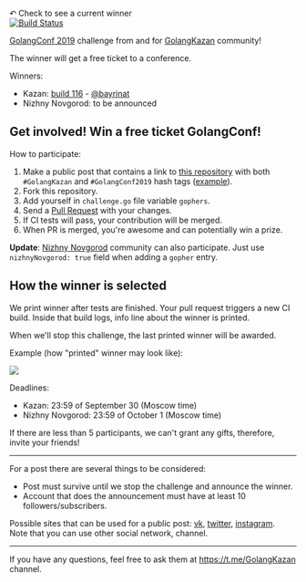 [travis-image]: https://travis-ci.org/GolangKazan/golangconf2019-challenge.svg?branch=master
[travis-url]: https://travis-ci.org/GolangKazan/golangconf2019-challenge

↶ Check to see a current winner<br>
[![Build Status][travis-image]][travis-url] 

[GolangConf 2019](https://golangconf.ru/2019) challenge from and for [GolangKazan](https://golangkazan.github.io/) community!

The winner will get a free ticket to a conference.

Winners:
* Kazan: [build 116](https://travis-ci.org/GolangKazan/golangconf2019-challenge/builds/591720038) - [@bayrinat](https://github.com/bayrinat)
* Nizhny Novgorod: to be announced

## Get involved! Win a free ticket GolangConf!

How to participate:
1. Make a public post that contains a link to [this repository](https://github.com/GolangKazan/golangconf2019-challenge) with both `#GolangKazan` and `#GolangConf2019` hash tags ([example](https://twitter.com/GolangKazan/status/1177939214437994496)).
2. Fork this repository.
3. Add yourself in `challenge.go` file variable `gophers`.
4. Send a [Pull Request](https://help.github.com/en/articles/creating-a-pull-request) with your changes.
5. If CI tests will pass, your contribution will be merged.
6. When PR is merged, you're awesome and can potentially win a prize.

**Update**: [Nizhny Novgorod](https://vk.com/golang_nizhny) community can also participate.
Just use `nizhnyNovgorod: true` field when adding a `gopher` entry.

## How the winner is selected

We print winner after tests are finished.
Your pull request triggers a new CI build.
Inside that build logs, info line about the winner is printed.

When we'll stop this challenge, the last printed winner will be awarded.

Example (how "printed" winner may look like):

![](https://user-images.githubusercontent.com/6286655/65824375-83629000-e270-11e9-95fd-4a93a7a9fa88.png)

Deadlines:
* Kazan: 23:59 of September 30 (Moscow time)
* Nizhny Novgorod: 23:59 of October 1 (Moscow time)

If there are less than 5 participants, we can't grant any gifts, therefore, invite your friends!

<hr>

For a post there are several things to be considered:
* Post must survive until we stop the challenge and announce the winner.
* Account that does the announcement must have at least 10 followers/subscribers.

Possible sites that can be used for a public post: [vk](http://vk.com/), [twitter](http://twitter.com/), [instagram](https://www.instagram.com).<br>
Note that you can use other social network, channel.

<hr>

If you have any questions, feel free to ask them at https://t.me/GolangKazan channel.
